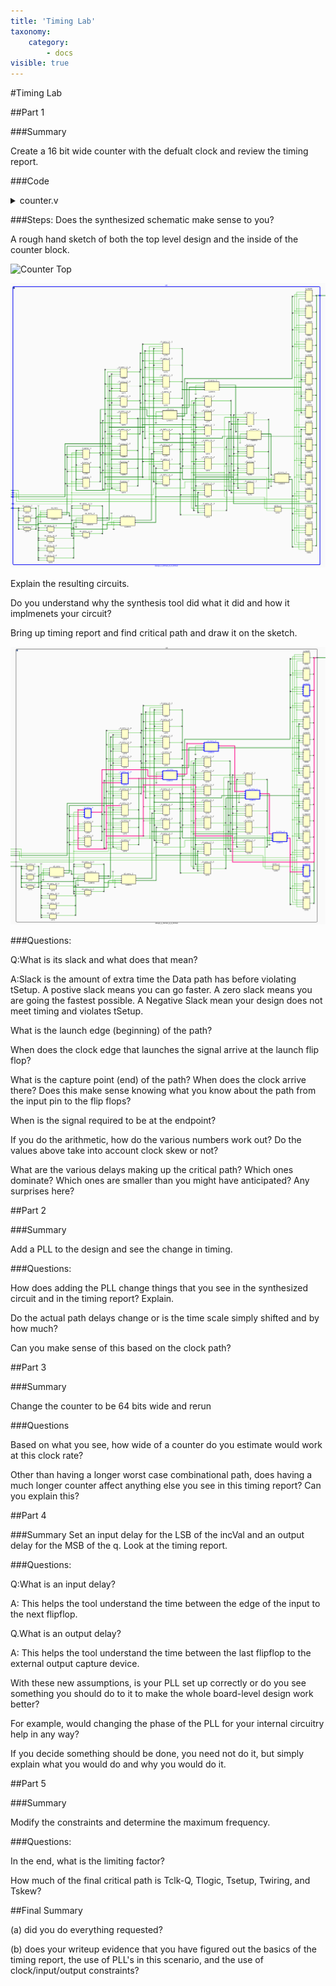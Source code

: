 ```yaml
---
title: 'Timing Lab'
taxonomy:
    category:
        - docs
visible: true
---
```


#Timing Lab

##Part 1

###Summary

Create a 16 bit wide counter with the defualt clock and review the timing report.

###Code

<details><summary>counter.v</summary><p> 
<pre><code class="verilog">
`timescale 1ns / 1ps
module hbTest #(parameter OUTPUT_WIDTH = 16, parameter INCVAL_MULTIPLIER = 3)(input clk, input clr, input inc, input [7:0] incVal, input dec, input [7:0] decVal, output reg [OUTPUT_WIDTH - 1:0] q);
    always @(posedge clk)
    begin
        if(clr == 1'b1)
        begin
            q &lt;= 0;
        end
        else if(inc == 1'b1)
        begin
            q &lt;= q + {{8{incVal[7]}}, incVal[7:0]} * INCVAL_MULTIPLIER;
        end
        else if(dec == 1'b1)
        begin
            q &lt;= q - {{8{decVal[7]}}, decVal[7:0]};
        end
        else
        begin
            q &lt;= q;
        end
    end
endmodule
</code></pre></p></details>

###Steps:
Does the synthesized schematic make sense to you?

A rough hand sketch of both the top level design and the inside of the counter block.

![Counter Top](top_counter.png)

![Counter Schematic](schematic_counter.png)

Explain the resulting circuits.

Do you understand why the synthesis tool did what it did and how it implmenets your circuit?

Bring up timing report and find critical path and draw it on the sketch.

![Counter Critical Path](crit_path_counter.png)

###Questions:

Q:What is its slack and what does that mean?

A:Slack is the amount of extra time the Data path has before violating tSetup. A postive slack means you can go faster. A zero slack means you are going the fastest possible.
A Negative Slack mean your design does not meet timing and violates tSetup.

What is the launch edge (beginning) of the path?

When does the clock edge that launches the signal arrive at the launch flip flop?

What is the capture point (end) of the path? When does the clock arrive there? Does this make sense knowing what you know about the path from the input pin to the flip flops?

When is the signal required to be at the endpoint?

If you do the arithmetic, how do the various numbers work out? Do the values above take into account clock skew or not?

What are the various delays making up the critical path? Which ones dominate? Which ones are smaller than you might have anticipated? Any surprises here?

##Part 2

###Summary 

Add a PLL to the design and see the change in timing.

###Questions:

How does adding the PLL change things that you see in the synthesized circuit and in the timing report? Explain. 

Do the actual path delays change or is the time scale simply shifted and by how much? 

Can you make sense of this based on the clock path?

##Part 3

###Summary

Change the counter to be 64 bits wide and rerun

###Questions

Based on what you see, how wide of a counter do you estimate would work at this clock rate? 

Other than having a longer worst case combinational path, does having a much longer counter affect anything else you see in this timing report? Can you explain this?

##Part 4

###Summary
Set an input delay for the LSB of the incVal and an output delay for the MSB of the q. Look at the timing report.

###Questions:

Q:What is an input delay? 

A: This helps the tool understand the time between the edge of the input to the next flipflop.

Q.What is an output delay? 

A: This helps the tool understand the time between the last flipflop to the external output capture device.

With these new assumptions, is your PLL set up correctly or do you see something you should do to it to make the whole board-level design work better? 

For example, would changing the phase of the PLL for your internal circuitry help in any way? 

If you decide something should be done, you need not do it, but simply explain what you would do and why you would do it.

##Part 5

###Summary

Modify the constraints and determine the maximum frequency.

###Questions:

In the end, what is the limiting factor? 

How much of the final critical path is Tclk-Q, Tlogic, Tsetup, Twiring, and Tskew?

##Final Summary

(a) did you do everything requested? 

(b) does your writeup evidence that you have figured out the basics of the timing report, the use of PLL's in this scenario, and the use of clock/input/output constraints?
